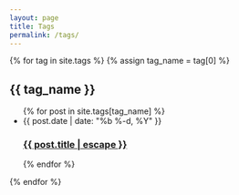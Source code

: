 ```yaml
---
layout: page
title: Tags
permalink: /tags/
---
```


{% for tag in site.tags %}
  {% assign tag_name = tag[0] %}
  <h2 id="{{ tag_name | slugify }}">{{ tag_name }}</h2>
  <ul class="post-list">
    {% for post in site.tags[tag_name] %}
      <li>
        <span class="post-meta">{{ post.date | date: "%b %-d, %Y" }}</span>
        <h3>
          <a class="post-link" href="{{ post.url | relative_url }}">{{ post.title | escape }}</a>
        </h3>
      </li>
    {% endfor %}
  </ul>
{% endfor %}
